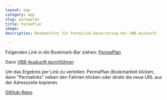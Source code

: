 ```yaml
---
layout: app
category: app
slug: permaplan
title: PermaPlan
image:
description: Bookmarklet für Permalink-Generierung der VBB-Auskunft

---
```


Folgenden Link in die Bookmark-Bar ziehen: <a href="javascript:(function(){document.body.appendChild(document.createElement('script')).src='https://raw.github.com/westberliner/vbb_permalink/master/permalink.js';})();">PermaPlan</a>

Dann [VBB-Auskunft durchführen](http://fahrinfo.vbb.de/)

Um das Ergebnis per Link zu verteilen: PermaPlan-Bookmarklet klicken, dann "Permalinks" neben den Fahrten klicken oder direkt die neue URL aus der Adresszeile kopieren.

[GitHub-Repo](https://github.com/westberliner/vbb_permalink)
